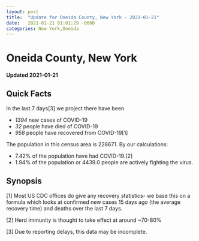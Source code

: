 ```yaml
---
layout: post
title:  "Update for Oneida County, New York - 2021-01-21"
date:   2021-01-21 01:01:29 -0600
categories: New York,Oneida
---
```


# Oneida County, New York
#### Updated 2021-01-21

## Quick Facts

In the last 7 days[3] we project there have been
- *1394* new cases of COVID-19
- *32* people have died of COVID-19
- *958* people have recovered from COVID-19[1]

The population in this census area is 228671. By our calculations:
- 7.42% of the population have had COVID-19.[2]
- 1.94% of the population or 4439.0 people are actively fighting the virus.

## Synopsis




[1] Most US CDC offices do give any recovery statistics- we base this on a formula which looks at confirmed new cases
15 days ago (the average recovery time) and deaths over the last 7 days.

[2] Herd Immunity is thought to take effect at around ~70-80%

[3] Due to reporting delays, this data may be incomplete.
 
    